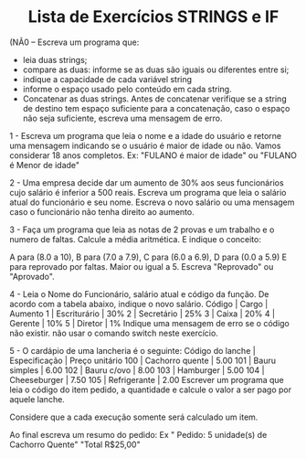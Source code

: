 <h1 align="center"> Lista de Exercícios STRINGS e IF </h1> 

(NÃ0 – Escreva um programa que:
 - leia duas strings;
 - compare as duas: informe se as duas são iguais ou diferentes entre si;
 - indique a capacidade de cada variável string
 - informe o espaço usado pelo conteúdo em cada string.
 - Concatenar as duas strings. Antes de concatenar verifique se a string de destino tem espaço suficiente para a concatenação, caso o espaço não seja suficiente, escreva uma mensagem de erro.

1 - Escreva um programa que leia o nome e a idade do usuário e retorne uma mensagem indicando se o usuário é maior de idade ou não.  Vamos considerar 18 anos completos.
Ex: "FULANO é maior de idade" ou "FULANO é Menor de idade"

2 - Uma empresa decide dar um aumento de 30% aos seus funcionários cujo salário é inferior a 500 reais. Escreva um programa que leia o salário atual do funcionário e seu nome. Escreva o novo salário ou uma mensagem caso o funcionário não tenha direito ao aumento.

3 - Faça um programa que leia as notas de 2 provas e um trabalho e o numero de faltas. Calcule a média aritmética. E indique o conceito: 

A para (8.0 a 10),
B para (7.0 a 7.9),
C para (6.0 a 6.9),
D para (0.0 a 5.9)
E para reprovado por faltas. Maior ou igual a 5.
Escreva "Reprovado" ou "Aprovado".

4 - Leia o Nome do Funcionário, salário atual e código da função. De acordo com a tabela abaixo, indique o novo salário.
Código | Cargo        | Aumento
1      | Escriturário | 30%
2      | Secretário   | 25%
3      | Caixa        | 20%
4      | Gerente      | 10%
5      | Diretor      | 1%
Indique uma mensagem de erro se o código não existir. não usar o comando switch neste exercício.

5 - O cardápio de uma lancheria é o seguinte:
Código do lanche | Especificação   | Preço unitário
100              | Cachorro quente | 5.00
101              | Bauru simples   | 6.00
102              | Bauru c/ovo     | 8.00
103              | Hamburger       | 5.00
104              | Cheeseburger    | 7.50
105              | Refrigerante    | 2.00
Escrever um programa que leia o código do item pedido, a quantidade e calcule o valor a ser pago por aquele lanche.

Considere que a cada execução somente será calculado um item.

Ao final escreva um resumo do pedido:
Ex
" Pedido: 5 unidade(s) de Cachorro Quente"
"Total R$25,00"
